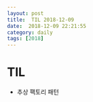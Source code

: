 ```yaml
---
layout: post
title:  TIL 2018-12-09
date:  2018-12-09 22:21:55
category: daily
tags: [2018]
---
```


# TIL

* 추상 팩토리 패턴